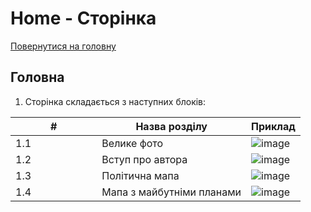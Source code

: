 # Home - Сторінка

[Повернутися на головну](../Requirements.md)

## Головна

1. Сторінка складається з наступних блоків:

<table><thead><tr><th width="122.33333333333331">#</th><th>Назва розділу</th><th>Приклад</th></tr></thead><tbody><tr><td>1.1</td><td>Велике фото</td><td><img src="https://github.com/scholokov/long-travel-2/assets/22824947/b8a8b877-5c57-48cb-815b-dab96861f6cb" alt="image"></td></tr><tr><td>1.2</td><td>Вступ про автора</td><td><img src="https://github.com/scholokov/long-travel-2/assets/22824947/e9ae4520-051b-4893-b5d0-6ca50c4c7cb6" alt="image"></td></tr><tr><td>1.3</td><td>Політична мапа</td><td><img src="https://github.com/scholokov/long-travel-2/assets/22824947/90ff47cd-67a6-4fbc-950e-65beeaefc400" alt="image"></td></tr><tr><td>1.4</td><td>Мапа з майбутніми планами</td><td><img src="https://github.com/scholokov/long-travel-2/assets/22824947/e11c480d-768e-453b-a942-b97853cbf2e9" alt="image"></td></tr></tbody></table>

